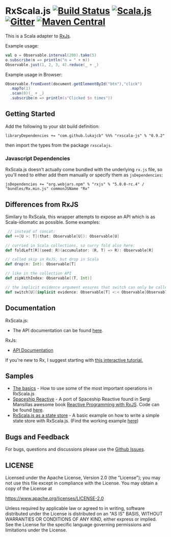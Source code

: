 # RxScala.js  [![Build Status](https://travis-ci.org/LukaJCB/rxscala-js.svg?branch=master)](https://travis-ci.org/LukaJCB/rxscala-js) [![Scala.js](https://www.scala-js.org/assets/badges/scalajs-0.6.6.svg)](https://www.scala-js.org)  [![Gitter](https://badges.gitter.im/rxscala-js/Lobby.svg)](https://gitter.im/rxscala-js/Lobby?utm_source=badge&utm_medium=badge&utm_campaign=pr-badge&utm_content=badge) [![Maven Central](https://img.shields.io/maven-central/v/com.github.lukajcb/rxscala-js_sjs0.6_2.12.svg)](https://maven-badges.herokuapp.com/maven-central/com.github.lukajcb/rxscala-js_sjs0.6_2.12)
This is a Scala adapter to [RxJs](http://github.com/ReactiveX/RxJs).

Example usage:

```scala
val o = Observable.interval(200).take(5)
o.subscribe(n => println("n = " + n))
Observable.just(1, 2, 3, 4).reduce(_ + _)
```

Example usage in Browser:

```scala
Observable.fromEvent(document.getElementById("btn"),"click")
  .mapTo(1)
  .scan(0)(_ + _)
  .subscribe(n => println(s"Clicked $n times"))
```

Getting Started
-----

Add the following to your sbt build definition:


    libraryDependencies += "com.github.lukajcb" %%% "rxscala-js" % "0.9.2"


then import the types from the package `rxscalajs`.

### Javascript Dependencies

RxScala.js doesn't actually come bundled with the underlying `rx.js` file, so you'll need to either add them manually or specify them as `jsDependencies`:

    jsDependencies += "org.webjars.npm" % "rxjs" % "5.0.0-rc.4" / "bundles/Rx.min.js" commonJSName "Rx"

## Differences from RxJS

Similary to RxScala, this wrapper attempts to expose an API which is as Scala-idiomatic as possible. Some examples:

```scala
 // instead of concat:
def ++[U >: T](that: Observable[U]): Observable[U]

// curried in Scala collections, so curry fold also here:
def foldLeft[R](seed: R)(accumulator: (R, T) => R): Observable[R] 

// called skip in RxJS, but drop in Scala
def drop(n: Int): Observable[T] 

// like in the collection API
def zipWithIndex: Observable[(T, Int)] 

// the implicit evidence argument ensures that switch can only be called on Observables of Observables:
def switch[U](implicit evidence: Observable[T] <:< Observable[Observable[U]]): Observable[U]

```


## Documentation

RxScala.js: 

- The API documentation can be found [here](http://lukajcb.github.io/rxscala-js/latest/api/rxscalajs/Observable.html).


RxJs:

- [API Documentation](http://reactivex.io/rxjs)


If you're new to Rx, I suggest starting with [this interactive tutorial.](http://reactivex.io/learnrx/)

## Samples

 - [The basics](https://github.com/LukaJCB/RxScalaJsSamples/blob/master/src/main/scala/samples/main/Samples.scala) - How to use some of the most important operations in RxScala.js 
 - [Spaceship Reactive](https://lukajcb.github.io/RxScalaJsSamples/) - A port of Spaceship Reactive found in Sergi Mansillas awesome book [Reactive Programming with RxJS](https://pragprog.com/book/smreactjs/reactive-programming-with-rxjs). Code can be found [here](https://github.com/LukaJCB/RxScalaJsSamples). 
 - [RxScala.js as a state store](https://github.com/LukaJCB/RxScalaJsSamples/blob/master/src/main/scala/samples/main/StateStore.scala) - A basic example on how to write a simple state store with RxScala.js. (Find the working example [here](https://lukajcb.github.io/RxScalaJsSamples/assets/state-store.html))

 


## Bugs and Feedback

For bugs, questions and discussions please use the [Github Issues](https://github.com/LukaJCB/rxscala-js/issues).

## LICENSE

Licensed under the Apache License, Version 2.0 (the "License");
you may not use this file except in compliance with the License.
You may obtain a copy of the License at

<https://www.apache.org/licenses/LICENSE-2.0>

Unless required by applicable law or agreed to in writing, software
distributed under the License is distributed on an "AS IS" BASIS,
WITHOUT WARRANTIES OR CONDITIONS OF ANY KIND, either express or implied.
See the License for the specific language governing permissions and
limitations under the License.

